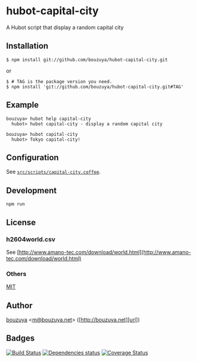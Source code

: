 # hubot-capital-city

A Hubot script that display a random capital city

## Installation

    $ npm install git://github.com/bouzuya/hubot-capital-city.git

or

    $ # TAG is the package version you need.
    $ npm install 'git://github.com/bouzuya/hubot-capital-city.git#TAG'

## Example

    bouzuya> hubot help capital-city
      hubot> hubot capital-city - display a random capital city

    bouzuya> hubot capital-city
      hubot> Tokyo capital-city!

## Configuration

See [`src/scripts/capital-city.coffee`](src/scripts/capital-city.coffee).

## Development

`npm run`

## License

### h2604world.csv

See [http://www.amano-tec.com/download/world.html](http://www.amano-tec.com/download/world.html)

### Others

[MIT](LICENSE)

## Author

[bouzuya][user] &lt;[m@bouzuya.net][mail]&gt; ([http://bouzuya.net][url])

## Badges

[![Build Status][travis-badge]][travis]
[![Dependencies status][david-dm-badge]][david-dm]
[![Coverage Status][coveralls-badge]][coveralls]

[travis]: https://travis-ci.org/bouzuya/hubot-capital-city
[travis-badge]: https://travis-ci.org/bouzuya/hubot-capital-city.svg?branch=master
[david-dm]: https://david-dm.org/bouzuya/hubot-capital-city
[david-dm-badge]: https://david-dm.org/bouzuya/hubot-capital-city.png
[coveralls]: https://coveralls.io/r/bouzuya/hubot-capital-city
[coveralls-badge]: https://img.shields.io/coveralls/bouzuya/hubot-capital-city.svg
[user]: https://github.com/bouzuya
[mail]: mailto:m@bouzuya.net
[url]: http://bouzuya.net
